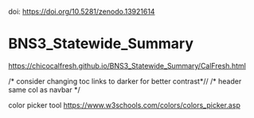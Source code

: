 doi: https://doi.org/10.5281/zenodo.13921614

# BNS3_Statewide_Summary

https://chicocalfresh.github.io/BNS3_Statewide_Summary/CalFresh.html 

 /* consider changing toc links to darker for better contrast*//
 /* header same col as navbar */
 
color picker  tool
https://www.w3schools.com/colors/colors_picker.asp

